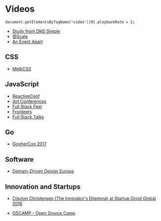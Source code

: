 # Videos

```
document.getElementsByTagName('video')[0].playbackRate = 2;
```

* [Study from DNS Simple](https://study.dnsimple.com/)
* [@Scale](https://www.youtube.com/channel/UCd9I8ZkgoR1d7GeSj_wi_LQ)
* [An Event Apart](https://aneventapart.com/news/post/unified-ux-by-cameron-moll-an-event-apart-video)

## CSS

* [MelbCSS](https://www.youtube.com/channel/UCIpyTmd8_cCk26yzBaTIhUQ/videos)

## JavaScript

* [ReactiveConf](https://www.youtube.com/channel/UCBHdUnixTWymmXBIw12Y8Qg/videos)
* [dot Conferences](https://www.youtube.com/channel/UCSRhwaM00ay0fasnsw6EXKA)
* [Full Stack Fest](https://www.youtube.com/channel/UCwoOpKfkyCQHW562hXXQAGg/videos)
* [Fronteers](https://vimeo.com/fronteers)
* [Full Stack Talks](https://www.youtube.com/channel/UCpq2_V-9AYYUHSsjoJZPUTg/videos)

## Go

* [GopherCon 2017](https://www.youtube.com/playlist?list=PL2ntRZ1ySWBdD9bru6IR-_WXUgJqvrtx9)

## Software

* [Domain-Driven Design Europe](https://www.youtube.com/channel/UC3PGn-hQdbtRiqxZK9XBGqQ)

## Innovation and Startups

* [Clayton Christensen (The Innovator's Dilemma) at Startup Grind Global 2016](https://www.youtube.com/watch?v=Zn6-KksdOgE)

* [OSCAMP - Open Source Camp](https://channel9.msdn.com/Events/DXPortugal/OSCAMP-Open-Source-Software-powered-by-Bright-Pixel)